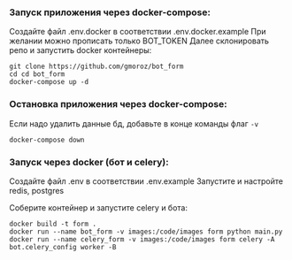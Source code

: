### Запуск приложения через docker-compose:

Создайте файл .env.docker в соответствии .env.docker.example
При желании можно прописать только BOT_TOKEN
Далее склонировать репо и запустить docker контейнеры:

    git clone https://github.com/gmoroz/bot_form
    cd cd bot_form
    docker-compose up -d

### Остановка приложения через docker-compose:

Если надо удалить данные бд, добавьте в конце команды флаг `-v`

    docker-compose down

### Запуск через docker (бот и celery):

Создайте файл .env в соответствии .env.example
Запустите и настройте redis, postgres

Соберите контейнер и запустите celery и бота:

    docker build -t form .
    docker run --name bot_form -v images:/code/images form python main.py
    docker run --name celery_form -v images:/code/images form celery -A bot.celery_config worker -B
